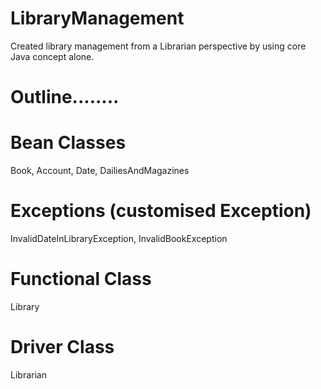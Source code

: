 # LibraryManagement

Created library management from a Librarian perspective by using core Java concept alone.

# Outline........

# Bean Classes
Book, 
Account,
Date,
DailiesAndMagazines 

# Exceptions (customised Exception)
InvalidDateInLibraryException,
InvalidBookException

# Functional Class
Library

# Driver Class
Librarian
